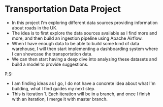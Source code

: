 # Transportation Data Project

- In this project I'm exploring different data sources providing information about roads in the UK.
- The idea is to first explore the data sources available as I find more and more, and then build an ingestion pipeline using Apache Airflow.
- When I have enough data to be able to build some kind of data warehouse, I will then start implementing a dashboarding system where I can showcase the transportation data.
- We can then start having a deep dive into analysing these datasets and build a model to provide suggestions.

P.S:
- I am finding ideas as I go, I do not have a concrete idea about what I'm building, what I find guides my next step.
- This is iteration 1. Each iteration will be in a branch, and once I finish with an iteration, I merge it with master branch.